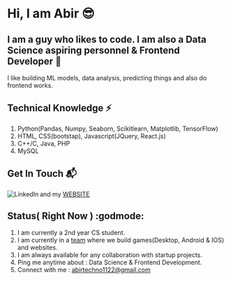 # Hi, I am Abir :sunglasses:

## I am a guy who likes to code. I am also a Data Science aspiring personnel & Frontend Developer :rocket:
I like building ML models, data analysis, predicting things and also do frontend works.

## Technical Knowledge :zap:
1. Python(Pandas, Numpy, Seaborn, Scikitlearn, Matplotlib, TensorFlow)
2. HTML, CSS(bootstap), Javascript(JQuery, React.js)
3. C++/C, Java, PHP
4. MySQL

## Get In Touch :mailbox_with_mail:
[<img align="left" alt="LinkedIn" src="https://img.shields.io/badge/linkedin-%230077B5.svg?&style=for-the-badge&logo=linkedin&logoColor=white" />][linkedin]
and my [WEBSITE]

## Status( Right Now ) :godmode:
1. I am currently a 2nd year CS student.
2. I am currently in a [team] where we build games(Desktop, Android & IOS) and websites.
3. I am always available for any collaboration with startup projects.
4. Ping me anytime about : Data Science & Frontend Development.
5. Connect with me : abirtechno1122@gmail.com

[linkedin]: https://www.linkedin.com/in/abir-paul-682191197/ 
[WEBSITE]: https://wandererabir.github.io/MyWebsite/
[team]: https://www.linkedin.com/company/kodo-shinobi/


